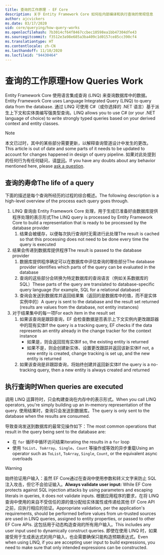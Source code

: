 ```yaml
---
title: 查询的工作原理 - EF Core
description: 关于 Entity Framework Core 如何在内部编译和执行查询的常规信息
author: ajcvickers
ms.date: 03/17/2020
uid: core/querying/how-query-works
ms.openlocfilehash: 7b3014cf64f8467ccbec10598ea1bb47304dfe43
ms.sourcegitcommit: f3512e3a98e685a3ba409c1d0157ce85cc390cf4
ms.translationtype: HT
ms.contentlocale: zh-CN
ms.lasthandoff: 11/10/2020
ms.locfileid: "94430464"
---
```

# <a name="how-queries-work"></a><span data-ttu-id="e9351-103">查询的工作原理</span><span class="sxs-lookup"><span data-stu-id="e9351-103">How Queries Work</span></span>

<span data-ttu-id="e9351-104">Entity Framework Core 使用语言集成查询 (LINQ) 来查询数据库中的数据。</span><span class="sxs-lookup"><span data-stu-id="e9351-104">Entity Framework Core uses Language Integrated Query (LINQ) to query data from the database.</span></span> <span data-ttu-id="e9351-105">通过 LINQ 可使用 C#（或你选择的 .NET 语言）基于派生上下文和实体类编写强类型查询。</span><span class="sxs-lookup"><span data-stu-id="e9351-105">LINQ allows you to use C# (or your .NET language of choice) to write strongly typed queries based on your derived context and entity classes.</span></span>

> [!NOTE]
> <span data-ttu-id="e9351-106">本文已过时，其中的某些部分需要更新，以解释查询管道设计中发生的更改。</span><span class="sxs-lookup"><span data-stu-id="e9351-106">This article is out of date and some parts of it needs to be updated to account for changes happened in design of query pipeline.</span></span> <span data-ttu-id="e9351-107">如果对此处提到的任何行为有任何疑问，请[提问](https://github.com/dotnet/efcore/issues/new/choose)。</span><span class="sxs-lookup"><span data-stu-id="e9351-107">If you have any doubts about any behavior mentioned here, please [ask a question](https://github.com/dotnet/efcore/issues/new/choose).</span></span>

## <a name="the-life-of-a-query"></a><span data-ttu-id="e9351-108">查询的寿命</span><span class="sxs-lookup"><span data-stu-id="e9351-108">The life of a query</span></span>

<span data-ttu-id="e9351-109">下面的描述是每个查询所经历的过程的综合概述。</span><span class="sxs-lookup"><span data-stu-id="e9351-109">The following description is a high-level overview of the process each query goes through.</span></span>

1. <span data-ttu-id="e9351-110">LINQ 查询由 Entity Framework Core 处理，用于生成已准备好由数据库提供程序处理的表示形式</span><span class="sxs-lookup"><span data-stu-id="e9351-110">The LINQ query is processed by Entity Framework Core to build a representation that is ready to be processed by the database provider</span></span>
   1. <span data-ttu-id="e9351-111">结果会被缓存，以便每次执行查询时无需进行此处理</span><span class="sxs-lookup"><span data-stu-id="e9351-111">The result is cached so that this processing does not need to be done every time the query is executed</span></span>
2. <span data-ttu-id="e9351-112">结果会传递到数据库提供程序</span><span class="sxs-lookup"><span data-stu-id="e9351-112">The result is passed to the database provider</span></span>
   1. <span data-ttu-id="e9351-113">数据库提供程序确定可以在数据库中评估查询的哪些部分</span><span class="sxs-lookup"><span data-stu-id="e9351-113">The database provider identifies which parts of the query can be evaluated in the database</span></span>
   2. <span data-ttu-id="e9351-114">查询的这些部分会转换为特定数据库的查询语言（例如关系数据库的 SQL）</span><span class="sxs-lookup"><span data-stu-id="e9351-114">These parts of the query are translated to database-specific query language (for example, SQL for a relational database)</span></span>
   3. <span data-ttu-id="e9351-115">查询会发送到数据库并返回结果集（返回的是数据库中的值，而不是实体实例中的）</span><span class="sxs-lookup"><span data-stu-id="e9351-115">A query is sent to the database and the result set returned (results are values from the database, not entity instances)</span></span>
3. <span data-ttu-id="e9351-116">对于结果集中的每一项</span><span class="sxs-lookup"><span data-stu-id="e9351-116">For each item in the result set</span></span>
   1. <span data-ttu-id="e9351-117">如果该查询是跟踪查询，EF 会检查数据是否表示上下文实例内更改跟踪器中的现有实体</span><span class="sxs-lookup"><span data-stu-id="e9351-117">If the query is a tracking query, EF checks if the data represents an entity already in the change tracker for the context instance</span></span>
      * <span data-ttu-id="e9351-118">如果是，则会返回现有实体</span><span class="sxs-lookup"><span data-stu-id="e9351-118">If so, the existing entity is returned</span></span>
      * <span data-ttu-id="e9351-119">如果不是，则会创建新实体、设置更改跟踪并返回该新实体</span><span class="sxs-lookup"><span data-stu-id="e9351-119">If not, a new entity is created, change tracking is set up, and the new entity is returned</span></span>
   2. <span data-ttu-id="e9351-120">如果该查询是非跟踪查询，将始终创建并返回新实体</span><span class="sxs-lookup"><span data-stu-id="e9351-120">If the query is a no-tracking query, then a new entity is always created and returned</span></span>

## <a name="when-queries-are-executed"></a><span data-ttu-id="e9351-121">执行查询时</span><span class="sxs-lookup"><span data-stu-id="e9351-121">When queries are executed</span></span>

<span data-ttu-id="e9351-122">调用 LINQ 运算符时，只会构建查询在内存中的表示形式。</span><span class="sxs-lookup"><span data-stu-id="e9351-122">When you call LINQ operators, you're simply building up an in-memory representation of the query.</span></span> <span data-ttu-id="e9351-123">使用结果时，查询只会发送到数据库。</span><span class="sxs-lookup"><span data-stu-id="e9351-123">The query is only sent to the database when the results are consumed.</span></span>

<span data-ttu-id="e9351-124">导致查询发送到数据库的最常见操作如下：</span><span class="sxs-lookup"><span data-stu-id="e9351-124">The most common operations that result in the query being sent to the database are:</span></span>

* <span data-ttu-id="e9351-125">在 `for` 循环中循环访问结果</span><span class="sxs-lookup"><span data-stu-id="e9351-125">Iterating the results in a `for` loop</span></span>
* <span data-ttu-id="e9351-126">使用 `ToList`、`ToArray`、`Single`、`Count` 等操作或等效的异步重载</span><span class="sxs-lookup"><span data-stu-id="e9351-126">Using an operator such as `ToList`, `ToArray`, `Single`, `Count`, or the equivalent async overloads</span></span>

> [!WARNING]  
> <span data-ttu-id="e9351-127">始终验证用户输入：虽然 EF Core通过在查询中使用参数和转义文字来防止 SQL 注入攻击，但它不会验证输入。</span><span class="sxs-lookup"><span data-stu-id="e9351-127">**Always validate user input:** While EF Core protects against SQL injection attacks by using parameters and escaping literals in queries, it does not validate inputs.</span></span> <span data-ttu-id="e9351-128">根据应用程序的要求，在将 LINQ 查询中使用的来自不受信任的源的值分配给实体属性或传递给其他 EF Core API 之前，应执行相应的验证。</span><span class="sxs-lookup"><span data-stu-id="e9351-128">Appropriate validation, per the application's requirements, should be performed before values from un-trusted sources are used in LINQ queries, assigned to entity properties, or passed to other EF Core APIs.</span></span> <span data-ttu-id="e9351-129">这包括用于动态构造查询的所有用户输入。</span><span class="sxs-lookup"><span data-stu-id="e9351-129">This includes any user input used to dynamically construct queries.</span></span> <span data-ttu-id="e9351-130">即使在使用 LINQ 时，如果接受用于生成表达式的用户输入，也会需要确保只能构造预期表达式。</span><span class="sxs-lookup"><span data-stu-id="e9351-130">Even when using LINQ, if you are accepting user input to build expressions, you need to make sure that only intended expressions can be constructed.</span></span>
